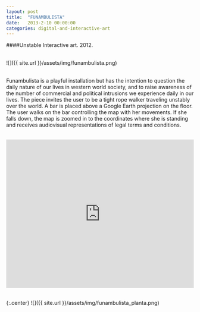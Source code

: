 ```yaml
---
layout: post
title:  "FUNAMBULISTA"
date:   2013-2-10 00:00:00
categories: digital-and-interactive-art
---
```

####Unstable Interactive art. 2012.<br/><br/>

![]({{ site.url }}/assets/img/funambulista.png)<br/><br/>

Funambulista is a playful installation but has the intention to question the daily nature of our lives in western world society, and to raise awareness of the number of commercial and political intrusions we experience daily in our lives. The piece invites the user to be a tight rope walker traveling unstably over the world. A bar is placed above a Google Earth projection on the floor. The user walks on the bar controlling the map with her movements. If she falls down, the map is zoomed in to the coordinates where she is standing and receives audiovisual representations of legal terms and conditions.<br/><br/>

<iframe src="http://player.vimeo.com/video/54769693?title=0&amp;byline=0&amp;portrait=0" frameborder="0" width="100%" height="400"></iframe><br/><br/>

{:.center}
![]({{ site.url }}/assets/img/funambulista_planta.png)
<br/><br/>
